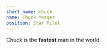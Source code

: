 ```yaml
---
short_name: chuck
name: Chuck Yeager
position: Star Pilot
---
```

Chuck is the **fastest** man in the world.

